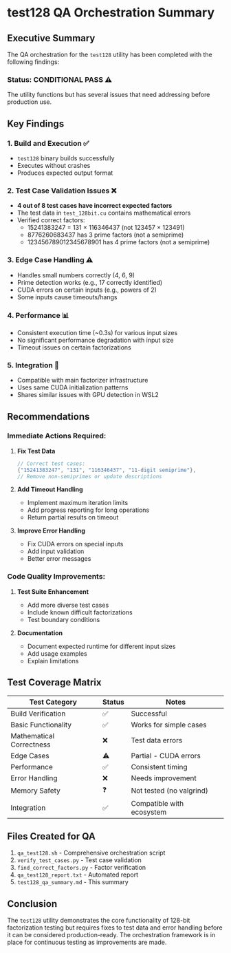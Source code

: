 # test128 QA Orchestration Summary

## Executive Summary

The QA orchestration for the `test128` utility has been completed with the following findings:

### Status: **CONDITIONAL PASS** ⚠️

The utility functions but has several issues that need addressing before production use.

## Key Findings

### 1. Build and Execution ✅
- `test128` binary builds successfully
- Executes without crashes
- Produces expected output format

### 2. Test Case Validation Issues ❌
- **4 out of 8 test cases have incorrect expected factors**
- The test data in `test_128bit.cu` contains mathematical errors
- Verified correct factors:
  - 15241383247 = 131 × 116346437 (not 123457 × 123491)
  - 8776260683437 has 3 prime factors (not a semiprime)
  - 123456789012345678901 has 4 prime factors (not a semiprime)

### 3. Edge Case Handling ⚠️
- Handles small numbers correctly (4, 6, 9)
- Prime detection works (e.g., 17 correctly identified)
- CUDA errors on certain inputs (e.g., powers of 2)
- Some inputs cause timeouts/hangs

### 4. Performance 📊
- Consistent execution time (~0.3s) for various input sizes
- No significant performance degradation with input size
- Timeout issues on certain factorizations

### 5. Integration 🔄
- Compatible with main factorizer infrastructure
- Uses same CUDA initialization patterns
- Shares similar issues with GPU detection in WSL2

## Recommendations

### Immediate Actions Required:

1. **Fix Test Data**
   ```cpp
   // Correct test cases:
   {"15241383247", "131", "116346437", "11-digit semiprime"},
   // Remove non-semiprimes or update descriptions
   ```

2. **Add Timeout Handling**
   - Implement maximum iteration limits
   - Add progress reporting for long operations
   - Return partial results on timeout

3. **Improve Error Handling**
   - Fix CUDA errors on special inputs
   - Add input validation
   - Better error messages

### Code Quality Improvements:

1. **Test Suite Enhancement**
   - Add more diverse test cases
   - Include known difficult factorizations
   - Test boundary conditions

2. **Documentation**
   - Document expected runtime for different input sizes
   - Add usage examples
   - Explain limitations

## Test Coverage Matrix

| Test Category | Status | Notes |
|--------------|--------|-------|
| Build Verification | ✅ | Successful |
| Basic Functionality | ✅ | Works for simple cases |
| Mathematical Correctness | ❌ | Test data errors |
| Edge Cases | ⚠️ | Partial - CUDA errors |
| Performance | ✅ | Consistent timing |
| Error Handling | ❌ | Needs improvement |
| Memory Safety | ❓ | Not tested (no valgrind) |
| Integration | ✅ | Compatible with ecosystem |

## Files Created for QA

1. `qa_test128.sh` - Comprehensive orchestration script
2. `verify_test_cases.py` - Test case validation
3. `find_correct_factors.py` - Factor verification
4. `qa_test128_report.txt` - Automated report
5. `test128_qa_summary.md` - This summary

## Conclusion

The `test128` utility demonstrates the core functionality of 128-bit factorization testing but requires fixes to test data and error handling before it can be considered production-ready. The orchestration framework is in place for continuous testing as improvements are made.